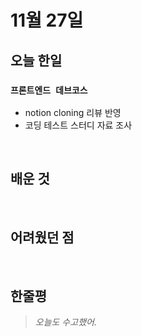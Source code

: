 # 11월 27일

## 오늘 한일

### `프론트엔드 데브코스`

- notion cloning 리뷰 반영
- 코딩 테스트 스터디 자료 조사

<br>

## 배운 것

<br>

## 어려웠던 점

<br>

## 한줄평

> _오늘도 수고했어._

<br>
